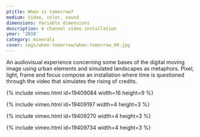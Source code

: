 ```yaml
---
ptitle: When is tomorrow?
medium: Video, color, sound
dimensions: Variable dimensions
description: 4 channel video installation
year: '2010'
category: minerals
cover: imgs/when-tomorrow/when-tomorrow_00.jpg
---
```

An audiovisual experience concerning some bases of the digital moving image using urban elements and simulated landscapes as metaphors. Pixel, light, frame and focus compose an installation where time is questioned through the video that simulates the rising of credits.

{% include vimeo.html id=19409084 width=16 height=9 %}

{% include vimeo.html id=19409197 width=4 height=3 %}

{% include vimeo.html id=19409270 width=4 height=3 %}

{% include vimeo.html id=19409734 width=4 height=3 %}
